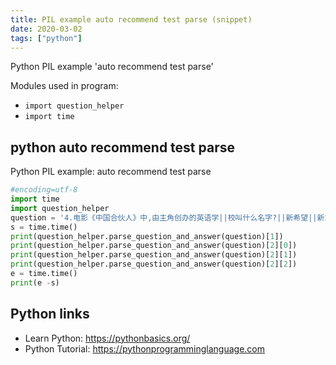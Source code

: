 ```yaml
---
title: PIL example auto recommend test parse (snippet)
date: 2020-03-02
tags: ["python"]
---
```

Python PIL example 'auto recommend test parse'


Modules used in program: 
* `import question_helper`
* `import time`

## python auto recommend test parse

Python PIL example: auto recommend test parse

```python
#encoding=utf-8
import time
import question_helper
question = '4.电影《中国合伙人》中,由主角创办的英语学||校叫什么名字?||新希望||新东方||新梦想||'
s = time.time()
print(question_helper.parse_question_and_answer(question)[1])
print(question_helper.parse_question_and_answer(question)[2][0])
print(question_helper.parse_question_and_answer(question)[2][1])
print(question_helper.parse_question_and_answer(question)[2][2])
e = time.time()
print(e -s)

```

## Python links

- Learn Python: https://pythonbasics.org/
- Python Tutorial: https://pythonprogramminglanguage.com
